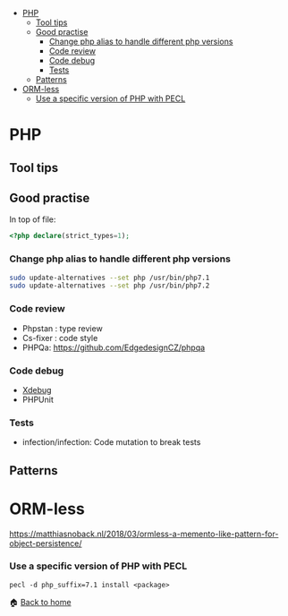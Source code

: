 <!-- START doctoc generated TOC please keep comment here to allow auto update -->
<!-- DON'T EDIT THIS SECTION, INSTEAD RE-RUN doctoc TO UPDATE -->


- [PHP](#php)
  - [Tool tips](#tool-tips)
  - [Good practise](#good-practise)
    - [Change php alias to handle different php versions](#change-php-alias-to-handle-different-php-versions)
    - [Code review](#code-review)
    - [Code debug](#code-debug)
    - [Tests](#tests)
  - [Patterns](#patterns)
- [ORM-less](#orm-less)
    - [Use a specific version of PHP with PECL](#use-a-specific-version-of-php-with-pecl)

<!-- END doctoc generated TOC please keep comment here to allow auto update -->

PHP
======

Tool tips
------

## Good practise

In top of file:
```php
<?php declare(strict_types=1);
```

### Change php alias to handle different php versions

```bash
sudo update-alternatives --set php /usr/bin/php7.1
sudo update-alternatives --set php /usr/bin/php7.2
```

### Code review

* Phpstan : type review
* Cs-fixer : code style
* PHPQa: https://github.com/EdgedesignCZ/phpqa

### Code debug

* [Xdebug](Xdebug.md)
* PHPUnit

### Tests

* infection/infection: Code mutation to break tests 

Patterns
------

# ORM-less

https://matthiasnoback.nl/2018/03/ormless-a-memento-like-pattern-for-object-persistence/



### Use a specific version of PHP with PECL

```
pecl -d php_suffix=7.1 install <package>
``` 

:house: [Back to home](../../)
